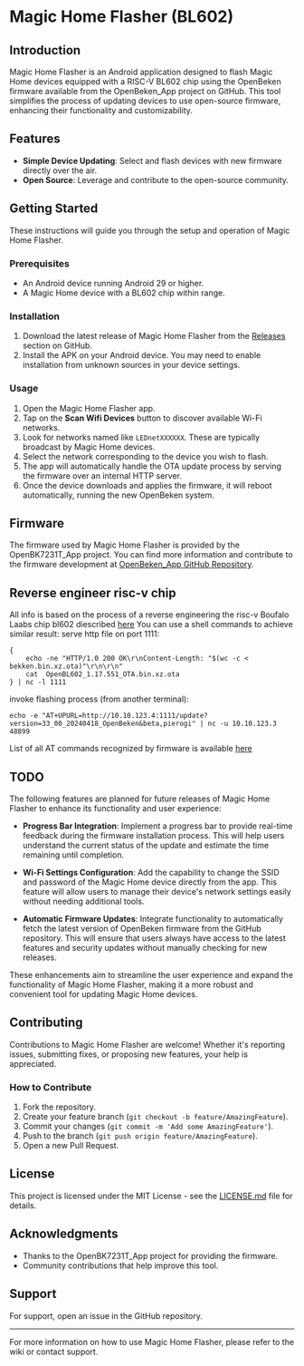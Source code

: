 # Magic Home Flasher (BL602)

## Introduction
Magic Home Flasher is an Android application designed to flash Magic Home devices equipped with a RISC-V BL602 chip using the OpenBeken firmware available from the OpenBeken_App project on GitHub. This tool simplifies the process of updating devices to use open-source firmware, enhancing their functionality and customizability.

## Features
- **Simple Device Updating**: Select and flash devices with new firmware directly over the air.
- **Open Source**: Leverage and contribute to the open-source community.

## Getting Started
These instructions will guide you through the setup and operation of Magic Home Flasher.

### Prerequisites
- An Android device running Android 29 or higher.
- A Magic Home device with a BL602 chip within range.

### Installation
1. Download the latest release of Magic Home Flasher from the [Releases](https://github.com/kruzer/mhflasher/releases) section on GitHub.
2. Install the APK on your Android device. You may need to enable installation from unknown sources in your device settings.

### Usage
1. Open the Magic Home Flasher app.
2. Tap on the **Scan Wifi Devices** button to discover available Wi-Fi networks.
3. Look for networks named like `LEDnetXXXXXX`. These are typically broadcast by Magic Home devices.
4. Select the network corresponding to the device you wish to flash.
5. The app will automatically handle the OTA update process by serving the firmware over an internal HTTP server.
6. Once the device downloads and applies the firmware, it will reboot automatically, running the new OpenBeken system.

## Firmware
The firmware used by Magic Home Flasher is provided by the OpenBK7231T_App project. You can find more information and contribute to the firmware development at [OpenBeken_App GitHub Repository](https://github.com/openshwprojects/OpenBK7231T_App).

## Reverse engineer risc-v chip
All info is based on the process of a reverse engineering the risc-v Boufalo Laabs chip bl602 diescribed [here](/reverse_engineeer)
You can use a shell commands to achieve similar result:
serve http file on port 1111:
```shell
{
    echo -ne "HTTP/1.0 200 OK\r\nContent-Length: "$(wc -c < bekken.bin.xz.ota)"\r\n\r\n"
    cat  OpenBL602_1.17.551_OTA.bin.xz.ota 
} | nc -l 1111
```
invoke flashing process (from another terminal):
```shell
echo -e "AT+UPURL=http://10.10.123.4:1111/update?version=33_00_20240418_OpenBeken&beta,pierogi" | nc -u 10.10.123.3 48899
```
List of all AT commands recognized by firmware is available [here](reverse_engineer/at_commands.txt) 

## TODO

The following features are planned for future releases of Magic Home Flasher to enhance its functionality and user experience:

- **Progress Bar Integration**: Implement a progress bar to provide real-time feedback during the firmware installation process. This will help users understand the current status of the update and estimate the time remaining until completion.

- **Wi-Fi Settings Configuration**: Add the capability to change the SSID and password of the Magic Home device directly from the app. This feature will allow users to manage their device's network settings easily without needing additional tools.

- **Automatic Firmware Updates**: Integrate functionality to automatically fetch the latest version of OpenBeken firmware from the GitHub repository. This will ensure that users always have access to the latest features and security updates without manually checking for new releases.

These enhancements aim to streamline the user experience and expand the functionality of Magic Home Flasher, making it a more robust and convenient tool for updating Magic Home devices.

## Contributing
Contributions to Magic Home Flasher are welcome! Whether it's reporting issues, submitting fixes, or proposing new features, your help is appreciated.

### How to Contribute
1. Fork the repository.
2. Create your feature branch (`git checkout -b feature/AmazingFeature`).
3. Commit your changes (`git commit -m 'Add some AmazingFeature'`).
4. Push to the branch (`git push origin feature/AmazingFeature`).
5. Open a new Pull Request.

## License
This project is licensed under the MIT License - see the [LICENSE.md](LICENSE.md) file for details.

## Acknowledgments
- Thanks to the OpenBK7231T_App project for providing the firmware.
- Community contributions that help improve this tool.

## Support
For support, open an issue in the GitHub repository.

---
For more information on how to use Magic Home Flasher, please refer to the wiki or contact support.
